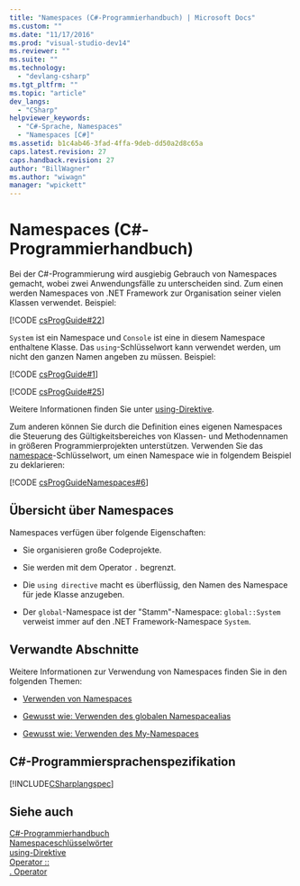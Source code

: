```yaml
---
title: "Namespaces (C#-Programmierhandbuch) | Microsoft Docs"
ms.custom: ""
ms.date: "11/17/2016"
ms.prod: "visual-studio-dev14"
ms.reviewer: ""
ms.suite: ""
ms.technology: 
  - "devlang-csharp"
ms.tgt_pltfrm: ""
ms.topic: "article"
dev_langs: 
  - "CSharp"
helpviewer_keywords: 
  - "C#-Sprache, Namespaces"
  - "Namespaces [C#]"
ms.assetid: b1c4ab46-3fad-4ffa-9deb-dd50a2d8c65a
caps.latest.revision: 27
caps.handback.revision: 27
author: "BillWagner"
ms.author: "wiwagn"
manager: "wpickett"
---
```

# Namespaces (C#-Programmierhandbuch)
Bei der C\#\-Programmierung wird ausgiebig Gebrauch von Namespaces gemacht, wobei zwei Anwendungsfälle zu unterscheiden sind.  Zum einen werden Namespaces von .NET Framework zur Organisation seiner vielen Klassen verwendet. Beispiel:  
  
 [!CODE [csProgGuide#22](../CodeSnippet/VS_Snippets_VBCSharp/csProgGuide#22)]  
  
 `System` ist ein Namespace und `Console` ist eine in diesem Namespace enthaltene Klasse.  Das `using`\-Schlüsselwort kann verwendet werden, um nicht den ganzen Namen angeben zu müssen. Beispiel:  
  
 [!CODE [csProgGuide#1](../CodeSnippet/VS_Snippets_VBCSharp/csProgGuide#1)]  
  
 [!CODE [csProgGuide#25](../CodeSnippet/VS_Snippets_VBCSharp/csProgGuide#25)]  
  
 Weitere Informationen finden Sie unter [using\-Direktive](../../../csharp/language-reference/keywords/using-directive.md).  
  
 Zum anderen können Sie durch die Definition eines eigenen Namespaces die Steuerung des Gültigkeitsbereiches von Klassen\- und Methodennamen in größeren Programmierprojekten unterstützen.  Verwenden Sie das [namespace](../../../csharp/language-reference/keywords/namespace.md)\-Schlüsselwort, um einen Namespace wie in folgendem Beispiel zu deklarieren:  
  
 [!CODE [csProgGuideNamespaces#6](../CodeSnippet/VS_Snippets_VBCSharp/csProgGuideNamespaces#6)]  
  
## Übersicht über Namespaces  
 Namespaces verfügen über folgende Eigenschaften:  
  
-   Sie organisieren große Codeprojekte.  
  
-   Sie werden mit dem Operator `.` begrenzt.  
  
-   Die `using directive` macht es überflüssig, den Namen des Namespace für jede Klasse anzugeben.  
  
-   Der `global`\-Namespace ist der "Stamm"\-Namespace: `global::System` verweist immer auf den .NET Framework\-Namespace `System`.  
  
## Verwandte Abschnitte  
 Weitere Informationen zur Verwendung von Namespaces finden Sie in den folgenden Themen:  
  
-   [Verwenden von Namespaces](../../../csharp/programming-guide/namespaces/using-namespaces.md)  
  
-   [Gewusst wie: Verwenden des globalen Namespacealias](../../../csharp/programming-guide/namespaces/how-to-use-the-global-namespace-alias.md)  
  
-   [Gewusst wie: Verwenden des My\-Namespaces](../../../csharp/programming-guide/namespaces/how-to-use-the-my-namespace.md)  
  
## C\#\-Programmiersprachenspezifikation  
 [!INCLUDE[CSharplangspec](../../../csharp/language-reference/keywords/includes/csharplangspec_md.md)]  
  
## Siehe auch  
 [C\#\-Programmierhandbuch](../../../csharp/programming-guide/index.md)   
 [Namespaceschlüsselwörter](../../../csharp/language-reference/keywords/namespace-keywords.md)   
 [using\-Direktive](../../../csharp/language-reference/keywords/using-directive.md)   
 [Operator ::](../../../csharp/language-reference/operators/namespace-alias-qualifer.md)   
 [. Operator](../../../csharp/language-reference/operators/member-access-operator.md)